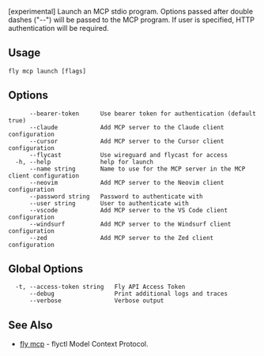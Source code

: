 [experimental] Launch an MCP stdio program. Options passed after double dashes ("--") will be passed to the MCP program. If user is specified, HTTP authentication will be required.


## Usage
~~~
fly mcp launch [flags]
~~~

## Options

~~~
      --bearer-token      Use bearer token for authentication (default true)
      --claude            Add MCP server to the Claude client configuration
      --cursor            Add MCP server to the Cursor client configuration
      --flycast           Use wireguard and flycast for access
  -h, --help              help for launch
      --name string       Name to use for the MCP server in the MCP client configuration
      --neovim            Add MCP server to the Neovim client configuration
      --password string   Password to authenticate with
      --user string       User to authenticate with
      --vscode            Add MCP server to the VS Code client configuration
      --windsurf          Add MCP server to the Windsurf client configuration
      --zed               Add MCP server to the Zed client configuration
~~~

## Global Options

~~~
  -t, --access-token string   Fly API Access Token
      --debug                 Print additional logs and traces
      --verbose               Verbose output
~~~

## See Also

* [fly mcp](/docs/flyctl/mcp/)	 - flyctl Model Context Protocol.

